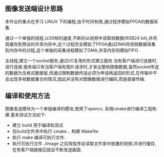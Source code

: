 ## 图像发送端设计思路

本作业的重点在学习 LINUX 下的编程,由于时间有限,通过程序模拟FPGA的数据采集.

通过一个单独的线程,以30帧的速度,不断的从视频中读取帧数据(RGB24 bit),并将其缓存到预设的共享内存中,这个过程完全模拟了FPGA通过DMA将视频数据采集到内存中的过程,这个单独的采集进程模拟了DMA,共享内存则模拟FIFO.

主线程,建立一个socket服务,通过I/O复用的形式建立服务.当有客户端进行连接时,进行连接.服务端只有当客户端有图片请求时,才发出整帧图像数据,虽然socket传送的数据为无格式数据留,但通过限制数据传送必须为申请再返回的形式,在传输中不会出现多帧数据重合的情况,因此并没有对图像数据进行编码,而是直接传输.

## 编译和使用方法

图像发送模块为一个单独编译的模块,使用了opencv, 采用cmake进行编译工程构建.基本测试方法如下:
- 建立 build 用于编译和测试
- 在build文件夹中执行 cmake .. 构建 Makefile
- 执行 make 编译可执行文件.
- 执行可执行文件 ./image 之后改程序会读取文件家中放置的视频,并进行缓存,在有客户端链接后就会不断发送画面.